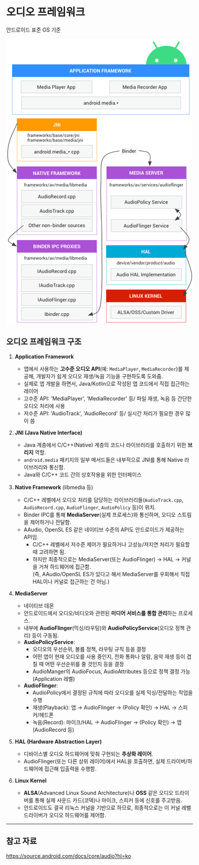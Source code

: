# 오디오 프레임워크

<p>안드로이드 표준 OS 기준</p>

![img.png](img.png)

## 오디오 프레임워크 구조

1. **Application Framework**
    - 앱에서 사용하는 **고수준 오디오 API**(예: `MediaPlayer`, `MediaRecorder`)를 제공해, 개발자가 쉽게 오디오 재생/녹음 기능을 구현하도록 도와줌.
    - 실제로 앱 개발을 하면서, Java/Kotlin으로 작성된 앱 코드에서 직접 접근하는 레이어
    - 고수준 API: 'MediaPlayer', 'MediaRecorder' 등/ 파일 재생, 녹음 등 간단한 오디오 처리에 사용
    - 저수준 API: 'AudioTrack', 'AudioRecord' 등/ 실시간 처리가 필요한 경우 많이 씀

2. **JNI (Java Native Interface)**
    - Java 계층에서 C/C++(Native) 계층의 코드나 라이브러리를 호출하기 위한 **브리지** 역할.
    - `android.media` 패키지의 일부 메서드들은 내부적으로 JNI를 통해 Native 라이브러리와 통신함.
    - Java와 C/C++ 코드 간의 상호작용을 위한 인터페이스


3. **Native Framework** (libmedia 등)
    - C/C++ 레벨에서 오디오 처리를 담당하는 라이브러리들(`AudioTrack.cpp`, `AudioRecord.cpp`, `AudioFlinger`, `AudioPolicy` 등)이 위치.
    - Binder IPC를 통해 **MediaServer**(실제 프로세스)와 통신하며, 오디오 스트림을 제어하거나 전달함.
    - AAudio, OpenSL ES 같은 네이티브 수준의 API도 안드로이드가 제공하는 API임.
      - C/C++ 레벨에서 저수준 제어가 필요하거나 고성능/저지연 처리가 필요할 때 고려하면 됨.
      - 하지만 최종적으로는 MediaServer(또는 AudioFlinger) → HAL → 커널을 거쳐 하드웨어에 접근함. </br>
      (즉, AAudio/OpenSL ES가 있다고 해서 MediaServer를 우회해서 직접 HAL이나 커널로 접근하는 건 아님.)


4. **MediaServer**
    - 네이티브 데몬
    - 안드로이드에서 오디오/비디오와 관련된 **미디어 서비스를 통합 관리**하는 프로세스.
    - 내부에 **AudioFlinger**(믹싱/라우팅)와 **AudioPolicyService**(오디오 정책 관리) 등이 구동됨.
   - **AudioPolicyService**:
     - 오디오의 우선순위, 볼륨 정책, 라우팅 규칙 등을 결정
     - 어떤 앱이 현재 오디오를 사용 중인지, 전화 통화나 알람, 음악 재생 등이 겹칠 때 어떤 우선순위를 줄 것인지 등을 결정
     - AudioManger의 AudioFocus, AudioAttributes 등으로 정책 결정 가능(Application 레벨)
   - **AudioFlinger**:
       - AudioPolicy에서 결정된 규칙에 따라 오디오를 실제 믹싱/전달하는 작업을 수행
       - 재생(Playback): 앱 → AudioFlinger → (Policy 확인) → HAL → 스피커/헤드폰
       - 녹음(Record): 마이크/HAL → AudioFlinger → (Policy 확인) → 앱(AudioRecord 등)

5. **HAL (Hardware Abstraction Layer)**
    - 디바이스별 오디오 하드웨어에 맞춰 구현되는 **추상화 레이어**.
    - AudioFlinger(또는 다른 상위 레이어)에서 HAL을 호출하면, 실제 드라이버/하드웨어에 접근해 입출력을 수행함.

6. **Linux Kernel**
    - **ALSA**(Advanced Linux Sound Architecture)나 **OSS** 같은 오디오 드라이버를 통해 실제 사운드 카드(코덱)나 마이크, 스피커 등에 신호를 주고받음.
    - 안드로이드도 결국 리눅스 커널을 기반으로 하므로, 최종적으로는 이 커널 레벨 드라이버가 오디오 하드웨어를 제어함.

---    

## 참고 자료
https://source.android.com/docs/core/audio?hl=ko
